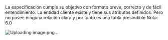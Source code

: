 La especificacion cumple su objetivo con formato breve, correcto y de fácil entendimiento.
La entidad cliente existe y tiene sus atributos definidos. Pero no posee ninguna relación clara y por tanto es una tabla presindible
Nota: 6.0

![Uploading image.png…]()

